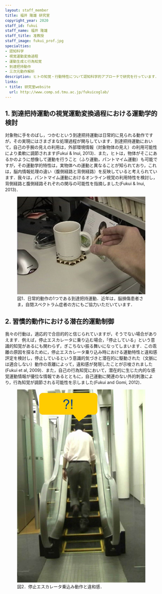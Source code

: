 ```yaml
---
layout: staff_member
title: 福井 隆雄 研究室
copyright_year: 2020
staff_id: fukui
staff_name: 福井 隆雄
staff_title: 准教授
staff_image: fukui_prof.jpg
specialties:
- 認知科学
- 視覚運動変換過程
- 運動生成と行為知覚
- 到達把持動作
- 三次元動作解析
description: ヒトの知覚・行動特性について認知科学的アプローチで研究を行っています．主な研究課題を以下に挙げます．
links:
- title: 研究室website
  url: http://www.comp.sd.tmu.ac.jp/fukuicoglab/
---
```



## 1. 到達把持運動の視覚運動変換過程における運動学的検討

対象物に手をのばし，つかむという到達把持運動は日常的に見られる動作ですが，その実現にはさまざまな処理過程が関与しています．到達把持運動において，自己の手腕の見えの利用は，外部環境情報（対象物体の見え）の利用可能性により柔軟に調節されます(Fukui & Inui, 2013)．また，ヒトは，物体がそこにあるかのように想像して運動を行うこと（ふり運動，パントマイム運動）も可能ですが，その運動学的特性は，実物体への運動と異なることが知られており，これは，脳内情報処理の違い（腹側経路と背側経路）を反映していると考えられています．我々は，パントマイム運動におけるオンライン視覚の利用特性を検討し，背側経路と腹側経路それぞれの関与の可能性を指摘しました(Fukui & Inui, 2013)．

<figure class="center w70">
  <img src="/image/fukui_01.jpg" alt="">
  <figcaption>図1．日常的動作の1つである到達把持運動．近年は，脳損傷患者さま，自閉スペクトラム症者の方にもご協力いただいています．</figcaption>
</figure>


## 2. 習慣的動作における潜在的運動制御

我々の行動は，適応的で合目的的と信じられていますが，そうでない場合がありえます．例えば，停止エスカレータに乗り込む場合，「停止している」という意識的知覚があるにも関わらず，ぎこちない振る舞いになってしまいます．この乖離の原因を探るために，停止エスカレータ乗り込み時における運動特性と違和感評定を検討し，停止しているという意識的気づきと潜在的に駆動された（文脈には適合しない）動作の乖離によって，違和感が発現したことが示唆されました(Fukui et al, 2009)．また，自己の行為知覚において，潜在的に生じた内的な感覚運動情報が優位な情報であるとともに，自己運動に関連のない外的刺激により，行為知覚が調節される可能性を示しました(Fukui and Gomi, 2012)．

<figure class="center w70">
  <img src="/image/fukui_02.jpg" alt="">
  <figcaption>図2．停止エスカレータ乗込み動作と違和感．</figcaption>
</figure>

